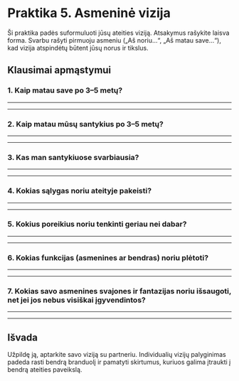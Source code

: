 # Praktika 5. Asmeninė vizija

Ši praktika padės suformuluoti jūsų ateities viziją. Atsakymus rašykite laisva forma. Svarbu rašyti pirmuoju asmeniu („Aš noriu…“, „Aš matau save…“), kad vizija atspindėtų būtent jūsų norus ir tikslus.

## Klausimai apmąstymui

### 1. Kaip matau save po 3–5 metų?

____________________________________________________________
____________________________________________________________

### 2. Kaip matau mūsų santykius po 3–5 metų?

____________________________________________________________
____________________________________________________________

### 3. Kas man santykiuose svarbiausia?

____________________________________________________________
____________________________________________________________

### 4. Kokias sąlygas noriu ateityje pakeisti?
____________________________________________________________
____________________________________________________________

### 5. Kokius poreikius noriu tenkinti geriau nei dabar?

____________________________________________________________
____________________________________________________________

### 6. Kokias funkcijas (asmenines ar bendras) noriu plėtoti?

____________________________________________________________
____________________________________________________________

### 7. Kokias savo asmenines svajones ir fantazijas noriu išsaugoti, net jei jos nebus visiškai įgyvendintos?

____________________________________________________________
____________________________________________________________

## Išvada

Užpildę ją, aptarkite savo viziją su partneriu. Individualių vizijų palyginimas padeda rasti bendrą branduolį ir pamatyti skirtumus, kuriuos galima įtraukti į bendrą ateities paveikslą.

